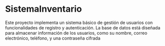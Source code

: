 # SistemaInventario
Este proyecto implementa un sistema básico de gestión de usuarios con funcionalidades de registro y autenticación. La base de datos está diseñada para almacenar información de los usuarios, como su nombre, correo electrónico, teléfono, y una contraseña cifrada
